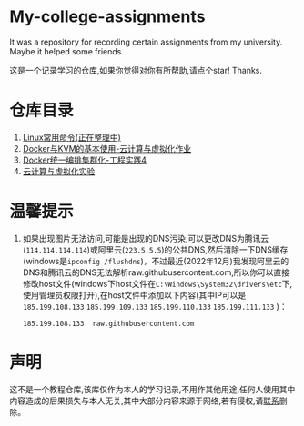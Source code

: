 # My-college-assignments
It was a repository for recording certain assignments from my university. Maybe it helped some friends.

这是一个记录学习的仓库,如果你觉得对你有所帮助,请点个star! Thanks.

# 仓库目录

1. [Linux常用命令(正在整理中) ](./Linux常用命令/Linux常用命令.md)
2. [Docker与KVM的基本使用-云计算与虚拟化作业 ](./Docker与KVM的基本使用/Docker与KVM的基本使用.md)
3. [Docker统一编排集群化-工程实践4](./Docker统一编排集群化/Docker统一编排集群化.md) 
4. [云计算与虚拟化实验](./云计算与虚拟化实验/index.md) 

# 温馨提示

1. 如果出现图片无法访问,可能是出现的DNS污染,可以更改DNS为腾讯云(`114.114.114.114`)或阿里云(`223.5.5.5`)的公共DNS,然后清除一下DNS缓存(windows是`ipconfig /flushdns`)，不过最近(2022年12月)我发现阿里云的DNS和腾讯云的DNS无法解析raw.githubusercontent.com,所以你可以直接修改host文件(windows下host文件在`C:\Windows\System32\drivers\etc`下,使用管理员权限打开),在host文件中添加以下内容(其中IP可以是`185.199.108.133` `185.199.109.133` `185.199.110.133` `185.199.111.133` )：

   ```
   185.199.108.133	raw.githubusercontent.com
   ```

# 声明

这不是一个教程仓库,该库仅作为本人的学习记录,不用作其他用途,任何人使用其中内容造成的后果损失与本人无关,其中大部分内容来源于网络,若有侵权,请<a href="mailto:dbinfun@outlook.com">联系</a>删除。
